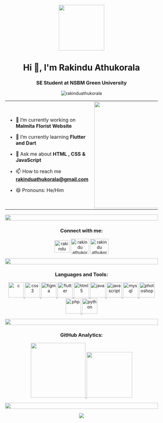 <p align="center"> <picture><img src = "https://github.com/7oSkaaa/7oSkaaa/blob/main/Images/about_me.gif?raw=true" width = 150px></picture></p>
<h1 align="center">Hi 👋, I'm Rakindu Athukorala</h1>

<h3 align="center">SE Student at NSBM Green University</h3>

<p align="center"> <img src="https://komarev.com/ghpvc/?username=rakinduathukorala&label=Profile%20views&color=0e75b6&style=flat" alt="rakinduathukorala" /> </p>

<table align="center">
<tr border="none">
<td width="60%" align="left">
  
- 🔭 I’m currently working on **Malmita Florist Website**

- 🌱 I’m currently learning **Flutter and Dart**

- 💬 Ask me about **HTML , CSS & JavaScript**

- 📫 How to reach me **rakinduathukorala@gmail.com**

- 😄 Pronouns: He/Him

</td>
<td width="60%" align="center">

   <img align="right" src="https://media3.giphy.com/media/v1.Y2lkPTc5MGI3NjExaXA4ZHMweTZwdWQwYXVqd3g0ZDJ4emEzand6OHoxZ2wwNWpnYXVuNyZlcD12MV9pbnRlcm5hbF9naWZfYnlfaWQmY3Q9Zw/KX5nwoDX97AtPvKBF6/giphy.gif" width = 350px>

  
  </td>
</tr>
</table>

<img src="https://i.imgur.com/dBaSKWF.gif" height="20" width="100%">
<h3 align="center">Connect with me:</h3>
<p align="center">
<a href="https://www.linkedin.com/in/rakindu-athukorala-8118a1255?utm_source=share&utm_campaign=share_via&utm_content=profile&utm_medium=android_app"><img align="center" src="https://raw.githubusercontent.com/rahuldkjain/github-profile-readme-generator/master/src/images/icons/Social/linked-in-alt.svg" alt="rakindu athukorala" height="40" width="50" /></a>
<a href="https://www.facebook.com/profile.php?id=100009362741250&mibextid=ZbWKwL" target="blank"><img align="center" src="https://raw.githubusercontent.com/rahuldkjain/github-profile-readme-generator/master/src/images/icons/Social/facebook.svg" alt="rakindu athukorala" height="50" width="60" /></a>
<a href="https://www.instagram.com/r_a_k_h_i_i?igsh=bDZ5YnlvempwdWh3" target="blank"><img align="center" src="https://raw.githubusercontent.com/rahuldkjain/github-profile-readme-generator/master/src/images/icons/Social/instagram.svg" alt="rakindu athukorala" height="50" width="60" /></a>
</p>

<img src="https://i.imgur.com/dBaSKWF.gif" height="20" width="100%">
<h3 align="center">Languages and Tools:</h3>
<p align="center"> <a href="https://www.cprogramming.com/" target="_blank" rel="noreferrer"> <img src="https://github.com/Scar1109/skill-icons/blob/main/icons/C.svg" alt="c" width="50" height="50"/> </a> <a href="https://www.w3schools.com/css/" target="_blank" rel="noreferrer"> <img src="https://github.com/Scar1109/skill-icons/blob/main/icons/CSS.svg" alt="css3" width="50" height="50"/> </a> <a href="https://www.figma.com/" target="_blank" rel="noreferrer"> <img src="https://github.com/Scar1109/skill-icons/blob/main/icons/Figma-Light.svg" alt="figma" width="50" height="50"/> </a> <a href="https://flutter.dev" target="_blank" rel="noreferrer"> <img src="https://github.com/Scar1109/skill-icons/blob/main/icons/Flutter-Light.svg" alt="flutter" width="50" height="50"/> </a><a href="https://www.w3.org/html/" target="_blank" rel="noreferrer"> <img src="https://github.com/Scar1109/skill-icons/blob/main/icons/HTML.svg" alt="html5" width="50" height="50"/> </a><a href="https://www.java.com" target="_blank" rel="noreferrer"> <img src="https://github.com/Scar1109/skill-icons/blob/main/icons/Java-Light.svg" alt="java" width="50" height="50"/> </a> <a href="https://developer.mozilla.org/en-US/docs/Web/JavaScript" target="_blank" rel="noreferrer"> <img src="https://github.com/Scar1109/skill-icons/blob/main/icons/JavaScript.svg" alt="javascript" width="50" height="50"/> </a> <a href="https://www.mysql.com/" target="_blank" rel="noreferrer"> <img src="https://github.com/Scar1109/skill-icons/blob/main/icons/MySQL-Light.svg" alt="mysql" width="50" height="50"/> </a> <a href="https://www.photoshop.com/en" target="_blank" rel="noreferrer"> <img src="https://github.com/Scar1109/skill-icons/blob/main/icons/Photoshop.svg" alt="photoshop" width="50" height="50"/> </a> <a href="https://www.php.net" target="_blank" rel="noreferrer"> <img src="https://github.com/Scar1109/skill-icons/blob/main/icons/PHP-Light.svg" alt="php" width="50" height="50"/> </a> <a href="https://www.python.org" target="_blank" rel="noreferrer"> <img src="https://github.com/Scar1109/skill-icons/blob/main/icons/Python-Dark.svg" alt="python" width="50" height="50"/> </a> </p>

<img src="https://i.imgur.com/dBaSKWF.gif" height="20" width="100%">

<h3 align="center">GitHub Analytics:</h3>
<p align="center">
<a href="https://github.com/rakinduathukorala">
  <img height="180em" src="https://github-readme-stats-eight-theta.vercel.app/api?username=rakinduathukorala&show_icons=true&theme=algolia&include_all_commits=true&count_private=true"/>
  <img height="150em" src="https://github-readme-stats-eight-theta.vercel.app/api/top-langs/?username=rakinduathukorala&layout=compact&langs_count=8&theme=algolia"/>
</a>
</p>

<img src="https://i.imgur.com/dBaSKWF.gif" height="20" width="100%">

<p align="center">
  <a href="https://github.com/DenverCoder1/readme-typing-svg"><img src="https://readme-typing-svg.herokuapp.com?font=Time+New+Roman&color=%23C8BE25&size=25&center=true&vCenter=true&width=600&height=100&lines=Thanks+for+visiting!;You're+welcome"></a>
</p>
